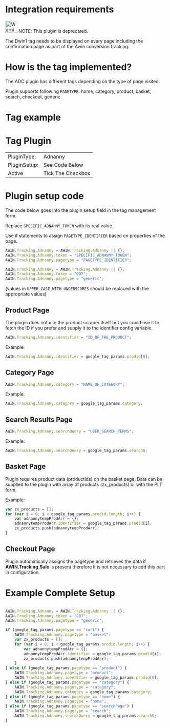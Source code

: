 
# Integration requirements

<img src="Warning.png" title="Warning.png" width="37"
alt="Warning.png" /> NOTE: This plugin is deprecated.

The Dwin1 tag needs to be displayed on every page including the
confirmation page as part of the Awin conversion tracking.

# How is the tag implemented?

The ADC plugin has different tags depending on the type of page visited.

Plugin supports following `PAGETYPE`: home, category, product, basket,
search, checkout, generic

# Tag example

# Tag Plugin

|              |                   |
|--------------|-------------------|
| PluginType:  | Adnanny           |
| PluginSetup: | See Code Below    |
| Active       | Tick The Checkbox |

# Plugin setup code

The code below goes into the plugin setup field in the tag management
form.

Replace `SPECIFIC_ADNANNY_TOKEN` with its real value.

Use if statements to assign `PAGETYPE_IDENTIFIER` based on properties of
the page.


``` javascript
AWIN.Tracking.Adnanny = AWIN.Tracking.Adnanny || {};
AWIN.Tracking.Adnanny.token = "SPECIFIC_ADNANNY_TOKEN";
AWIN.Tracking.Adnanny.pagetype = "PAGETYPE_IDENTIFIER";
```





``` javascript
AWIN.Tracking.Adnanny = AWIN.Tracking.Adnanny || {};
AWIN.Tracking.Adnanny.token = "007";
AWIN.Tracking.Adnanny.pagetype = "generic";
```



(values in `UPPER_CASE_WITH_UNDERSCORES` should be replaced with the
appropriate values)

## Product Page

The plugin does not use the product scraper itself but you could use it
to fetch the ID if you prefer and supply it to the identifier config
variable.


``` javascript
AWIN.Tracking.Adnanny.identifier = "ID_OF_THE_PRODUCT";
```



Example:


``` javascript
AWIN.Tracking.Adnanny.identifier = google_tag_params.prodid[0];
```




## Category Page


``` javascript
AWIN.Tracking.Adnanny.category = "NAME_OF_CATEGORY";
```



Example:


``` javascript
AWIN.Tracking.Adnanny.category = google_tag_params.category;
```




## Search Results Page


``` javascript
AWIN.Tracking.Adnanny.searchQuery = "USER_SEARCH_TERMS";
```



Example:


``` javascript
AWIN.Tracking.Adnanny.searchQuery = google_tag_params.searchQ;
```




## Basket Page

Plugin requires product data (productIds) on the basket page. Data can
be supplied to the plugin with array of products (zx_products) or with
the PLT form.

Example:


``` javascript
var zx_products = [];
for (var i = 0; i < google_tag_params.prodid.length; i++) {
    var adnannytempProdArr = {};
    adnannytempProdArr.identifier = google_tag_params.prodid[i];
    zx_products.push(adnannytempProdArr);
}
```




## Checkout Page

Plugin automatically assigns the pagetype and retrieves the data if
<b>AWIN.Tracking.Sale</b> is present therefore it is not necessary to
add this part in configuration.

# Example Complete Setup


``` javascript

AWIN.Tracking.Adnanny = AWIN.Tracking.Adnanny || {};
AWIN.Tracking.Adnanny.token = "007";
AWIN.Tracking.Adnanny.pagetype = "generic";

if (google_tag_params.pagetype == "cart") {
    AWIN.Tracking.Adnanny.pagetype = "basket";
    var zx_products = [];
    for (var i = 0; i < google_tag_params.prodid.length; i++) {
        var adnannytempProdArr = {};
        adnannytempProdArr.identifier = google_tag_params.prodid[i];
        zx_products.push(adnannytempProdArr);
    }
} else if (google_tag_params.pagetype == "product") {
    AWIN.Tracking.Adnanny.pagetype = "product";
    AWIN.Tracking.Adnanny.identifier = google_tag_params.prodid[0];
} else if (google_tag_params.pagetype == "category") {
    AWIN.Tracking.Adnanny.pagetype = "category";
    AWIN.Tracking.Adnanny.category = google_tag_params.category;
} else if (google_tag_params.pagetype == "home") {
    AWIN.Tracking.Adnanny.pagetype = "home";
} else if (google_tag_params.pagetype == "searchPage") {
    AWIN.Tracking.Adnanny.pagetype = "search";
    AWIN.Tracking.Adnanny.searchQuery = google_tag_params.searchQ;
}
```

